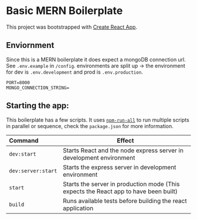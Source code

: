 # Basic MERN Boilerplate

This project was bootstrapped with [Create React App](https://github.com/facebook/create-react-app).

## Enviornment
Since this is a MERN boilerplate it does expect a mongoDB connection url. See `.env.example` in `/config`.
environments are split up -> the environment for dev is `.env.development` and prod is `.env.production`.
```.env
PORT=8000
MONGO_CONNECTION_STRING=
```
## Starting the app:
This boilerplate has a few scripts. It uses [`npm-run-all`](https://www.npmjs.com/package/npm-run-all) to run multiple scripts in parallel or sequence, check the `package.json` for more information.

| Command | Effect |
| :-- | --- |
| `dev:start` | Starts React and the node express server in development environment |
| `dev:server:start` | Starts the express server in development environment |
| `start` | Starts the server in production mode (This expects the React app to have been built) |
| `build` | Runs available tests before building the react application |

